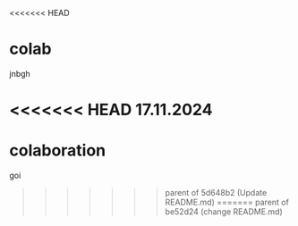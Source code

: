 <<<<<<< HEAD
# colab
jnbgh

<<<<<<< HEAD
17.11.2024
=======
# colaboration
goi
>>>>>>> parent of 5d648b2 (Update README.md)
=======
>>>>>>> parent of be52d24 (change README.md)
